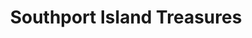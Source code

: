 ---
title: "Southport Island Treasures"
url: /southport/southport-island-treasures/
shop: charity
---